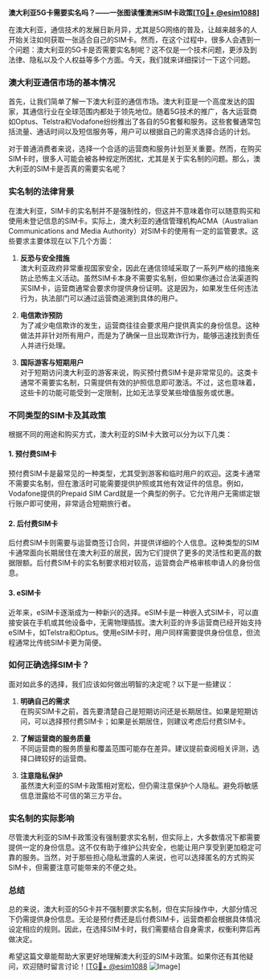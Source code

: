 **澳大利亚5G卡需要实名吗？——一张图读懂澳洲SIM卡政策[[TG💪+ @esim1088](https://t.me/s/esim1088)]**

在澳大利亚，通信技术的发展日新月异，尤其是5G网络的普及，让越来越多的人开始关注如何获取一张适合自己的SIM卡。然而，在这个过程中，很多人会遇到一个问题：澳大利亚的5G卡是否需要实名制呢？这不仅是一个技术问题，更涉及到法律、隐私以及个人权益等多个方面。今天，我们就来详细探讨一下这个问题。

### 澳大利亚通信市场的基本情况

首先，让我们简单了解一下澳大利亚的通信市场。澳大利亚是一个高度发达的国家，其通信行业在全球范围内都处于领先地位。随着5G技术的推广，各大运营商如Optus、Telstra和Vodafone纷纷推出了各自的5G套餐和服务。这些套餐通常包括流量、通话时间以及短信服务等，用户可以根据自己的需求选择合适的计划。

对于普通消费者来说，选择一个合适的运营商和服务计划至关重要。然而，在购买SIM卡时，很多人可能会被各种规定所困扰，尤其是关于实名制的问题。那么，澳大利亚的SIM卡是否真的需要实名呢？

### 实名制的法律背景

在澳大利亚，SIM卡的实名制并不是强制性的，但这并不意味着你可以随意购买和使用未登记信息的SIM卡。实际上，澳大利亚的通信管理机构ACMA（Australian Communications and Media Authority）对SIM卡的使用有一定的监管要求。这些要求主要体现在以下几个方面：

1. **反恐与安全措施**  
   澳大利亚政府非常重视国家安全，因此在通信领域采取了一系列严格的措施来防止恐怖主义活动。虽然SIM卡本身不需要实名制，但如果你通过合法渠道购买SIM卡，运营商通常会要求你提供身份证明。这是因为，如果发生任何违法行为，执法部门可以通过运营商追溯到具体的用户。

2. **电信欺诈预防**  
   为了减少电信欺诈的发生，运营商往往会要求用户提供真实的身份信息。这种做法并非针对所有用户，而是为了确保一旦出现欺诈行为，能够迅速找到责任人并进行处理。

3. **国际游客与短期用户**  
   对于短期访问澳大利亚的游客来说，购买预付费SIM卡是非常常见的。这类卡通常不需要实名制，只需提供有效的护照信息即可激活。不过，这也意味着，这些卡的功能可能受到一定限制，比如无法享受某些增值服务或优惠。

### 不同类型的SIM卡及其政策

根据不同的用途和购买方式，澳大利亚的SIM卡大致可以分为以下几类：

#### 1. 预付费SIM卡
预付费SIM卡是最常见的一种类型，尤其受到游客和临时用户的欢迎。这类卡通常不需要实名制，但在激活时可能需要提供护照或其他有效证件的信息。例如，Vodafone提供的Prepaid SIM Card就是一个典型的例子。它允许用户无需绑定银行账户即可使用，非常适合短期旅行者。

#### 2. 后付费SIM卡
后付费SIM卡则需要与运营商签订合同，并提供详细的个人信息。这种类型的SIM卡通常面向长期居住在澳大利亚的居民，因为它们提供了更多的灵活性和更高的数据限额。后付费SIM卡的实名制要求相对较高，运营商会严格审核申请人的身份信息。

#### 3. eSIM卡
近年来，eSIM卡逐渐成为一种新兴的选择。eSIM卡是一种嵌入式SIM卡，可以直接安装在手机或其他设备中，无需物理插拔。澳大利亚的许多运营商已经开始支持eSIM卡，如Telstra和Optus。使用eSIM卡时，用户同样需要提供身份信息，但流程通常比传统SIM卡更为简便。

### 如何正确选择SIM卡？

面对如此多的选择，我们应该如何做出明智的决定呢？以下是一些建议：

1. **明确自己的需求**  
   在购买SIM卡之前，首先要清楚自己是短期访问还是长期居住。如果是短期访问，可以选择预付费SIM卡；如果是长期居住，则建议考虑后付费SIM卡。

2. **了解运营商的服务质量**  
   不同运营商的服务质量和覆盖范围可能存在差异。建议提前查阅相关评测，选择口碑较好的运营商。

3. **注意隐私保护**  
   虽然澳大利亚的SIM卡政策相对宽松，但仍需注意保护个人隐私。避免将敏感信息泄露给不可信的第三方平台。

### 实名制的实际影响

尽管澳大利亚的SIM卡政策没有强制要求实名制，但实际上，大多数情况下都需要提供一定的身份信息。这不仅有助于维护公共安全，也能让用户享受到更加稳定可靠的服务。当然，对于那些担心隐私泄露的人来说，也可以选择匿名的方式购买SIM卡，但需要注意可能带来的不便之处。

### 总结

总的来说，澳大利亚的5G卡并不强制要求实名制，但在实际操作中，大部分情况下仍需提供身份信息。无论是预付费还是后付费SIM卡，运营商都会根据具体情况设定相应的规则。因此，在选择SIM卡时，我们需要结合自身需求，权衡利弊后再做决定。

希望这篇文章能帮助大家更好地理解澳大利亚的SIM卡政策。如果你还有其他疑问，欢迎随时留言讨论！[[TG💪+ @esim1088](https://t.me/s/esim1088) ![Image](https://i.postimg.cc/4NQfJmqS/Snipaste-2025-05-13-00-14-12.png)]